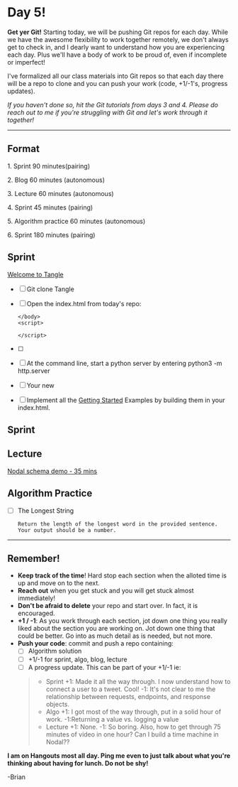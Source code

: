 # Day 5!

**Get yer Git!** Starting today, we will be pushing Git repos for each day. While we have the awesome flexibility to work together remotely, we don't always get to check in, and I dearly want to understand how you are experiencing each day. Plus we'll have a body of work to be proud of, even if incomplete or imperfect!

I've formalized all our class materials into Git repos so that each day there will be a repo to clone and you can push your work (code, +1/-1's, progress updates).

_If you haven't done so, hit the Git tutorials from days 3 and 4.
Please do reach out to me if you're struggling with Git and let's work through it together!_

---
## Format

1\. Sprint 90 minutes(pairing)

2\. Blog 60 minutes (autonomous)

3\. Lecture 60 minutes (autonomous)

4\. Sprint 45 minutes (pairing)

5\. Algorithm practice 60 minutes (autonomous)

6\. Sprint 180 minutes (pairing)

## Sprint

[Welcome to Tangle](http://worrydream.com/Tangle/)

- [ ] Git clone Tangle
- [ ] Open the index.html from today's repo:
      <head></head>
      <body>

      </body>
      <script>

      </script>
- [ ]
- [ ] At the command line, start a python server by entering
      python3 -m http.server
- [ ] Your new
- [ ] Implement all the [Getting Started](http://worrydream.com/Tangle/guide.html) Examples by building them in your index.html.

## Sprint

## Lecture
[Nodal schema demo - 35 mins](https://drive.google.com/file/d/0B_-ER6NIoZe0ZzhwS3BWeTNmVE0/view)

## Algorithm Practice
+ [ ] The Longest String

      Return the length of the longest word in the provided sentence. Your output should be a number.

----

## Remember!
+ **Keep track of the time**! Hard stop each section when the alloted time is up and move on to the next.
+ **Reach out** when you get stuck and you will get stuck almost immediately!
+ **Don't be afraid to delete** your repo and start over. In fact, it is encouraged.
+ **+1 / -1**: As you work through each section, jot down one thing you really liked about the section you are working on. Jot down one thing that could be better. Go into as much detail as is needed, but not more.
+ **Push your code**: commit and push a repo containing:
  + [ ] Algorithm solution
  + [ ] +1/-1 for sprint, algo, blog, lecture
  + [ ] A progress update. This can be part of your +1/-1 ie:
  > + Sprint +1: Made it all the way through. I now understand how to connect a user to a tweet. Cool! -1: It's not clear to me the relationship between requests, endpoints, and response objects.
  > + Algo +1: I got most of the way through, put in a solid hour of work. -1:Returning a value vs. logging a value
  > + Lecture +1: None.  -1: So boring. Also, how to get through 75 minutes of video in one hour? Can I build a time machine in Nodal??
  >

**I am on Hangouts most all day. Ping me even to just talk about what you're thinking about having for lunch. Do not be shy!**

-Brian
